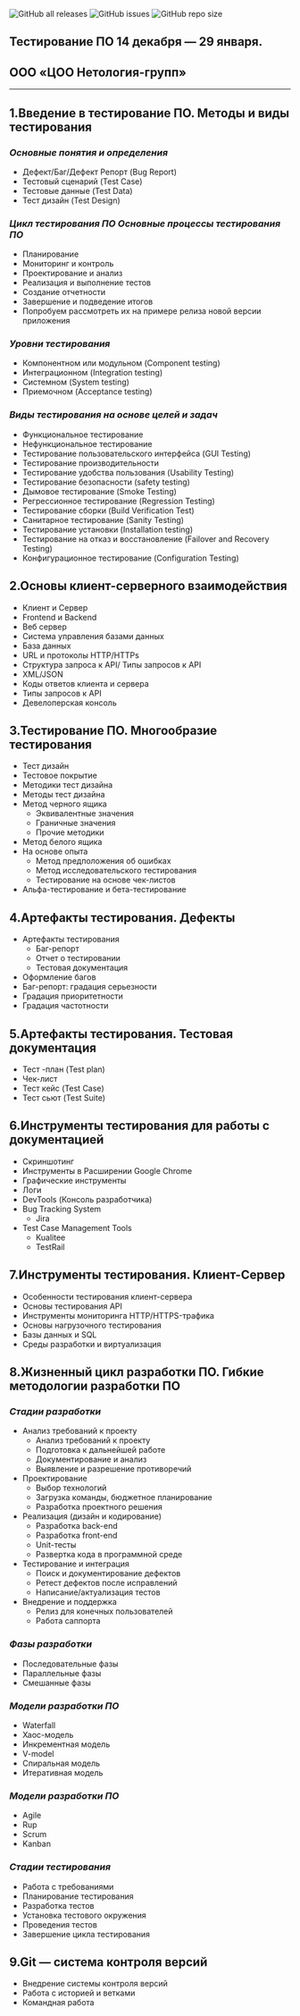![GitHub all releases](https://img.shields.io/github/downloads/radikzoom/Introduction-to-Software-Testing/total)
![GitHub issues](https://img.shields.io/github/issues/radikzoom/Introduction-to-Software-Testing)
![GitHub repo size](https://img.shields.io/github/repo-size/radikzoom/Introduction-to-Software-Testing)

## Тестирование ПО 14 декабря — 29 января. 
## ООО «ЦОО Нетология-групп»

***

## 1.Введение в тестирование ПО. Методы и виды тестирования

<test>
  
### _Основные понятия и определения_
* Дефект/Баг/Дефект Репорт (Bug Report)
* Тестовый сценарий (Test Case)
* Тестовые данные (Test Data)
* Тест дизайн (Test Design)

### _Цикл тестирования ПО Основные процессы тестирования ПО_
*	Планирование
*	Мониторинг и контроль
*	Проектирование и анализ
*	Реализация и выполнение тестов
*	Создание отчетности
*	Завершение и подведение итогов
*	Попробуем рассмотреть их на примере релиза новой версии приложения

### _Уровни тестирования_
* Компонентном или модульном (Component testing)
* Интеграционном (Integration testing)
* Системном (System testing)
* Приемочном (Acceptance testing)

### _Виды тестирования на основе целей и задач_
* Функциональное тестирование
* Нефункциональное тестирование
* Тестирование пользовательского интерфейса (GUI Testing)
* Тестирование производительности
* Тестирование удобства пользования (Usability Testing)
* Тестирование безопасности (safety testing)
* Дымовое тестирование (Smoke Testing)
* Регрессионное тестирование (Regression Testing)
* Тестирование сборки (Build Verification Test)
* Санитарное тестирование (Sanity Testing)
* Тестирование установки (Installation testing)
* Тестирование на отказ и восстановление (Failover and Recovery Testing)
* Конфигурационное тестирование (Configuration Testing)

## 2.Основы клиент-серверного взаимодействия
* Клиент и Сервер
* Frontend и Backend
* Веб сервер
* Система управления базами данных
* База данных
* URL и протоколы HTTP/HTTPs
* Структура запроса к API/ Типы запросов к API
* XML/JSON 
* Коды ответов клиента и сервера
* Типы запросов к API
* Девелоперская консоль

## 3.Тестирование ПО. Многообразие тестирования
* Тест дизайн
* Тестовое покрытие
* Методики тест дизайна
* Методы тест дизайна
* Метод черного ящика
  - Эквивалентные значения
  - Граничные значения
  - Прочие методики
* Метод белого ящика
* На основе опыта
  - Метод предположения об ошибках
  - Метод исследовательского тестирования
  - Тестирование на основе чек-листов
* Альфа-тестирование и бета-тестирование

## 4.Артефакты тестирования. Дефекты
* Артефакты тестирования
  - Баг-репорт
  - Отчет о тестировании
  - Тестовая документация
* Оформление багов
* Баг-репорт: градация серьезности
* Градация приоритетности
* Градация частотности

## 5.Артефакты тестирования. Тестовая документация
* Тест -план (Test plan)
* Чек-лист
* Тест кейс (Test Case)
* Тест сьют (Test Suite)

## 6.Инструменты тестирования для работы с документацией
* Скриншотинг
* Инструменты в Расширении Google Chrome
* Графические инструменты
* Логи
* DevTools (Консоль разработчика)
* Bug Tracking System
  - Jira
* Test Case Management Tools
  - Kualitee
  - TestRail

## 7.Инструменты тестирования. Клиент-Сервер
* Особенности тестирования клиент-сервера
* Основы тестирования API
* Инструменты мониторинга HTTP/HTTPS-трафика
* Основы нагрузочного тестирования
* Базы данных и SQL
* Среды разработки и виртуализация

## 8.Жизненный цикл разработки ПО. Гибкие методологии разработки ПО

### _Стадии разработки_
* Анализ требований к проекту
  - Анализ требований к проекту
  - Подготовка к дальнейшей работе
  - Документирование и анализ
  - Выявление и разрешение противоречий
* Проектирование
  - Выбор технологий
  - Загрузка команды, бюджетное планирование
  - Разработка проектного решения
* Реализация (дизайн и кодирование)
  - Разработка back-end
  - Разработка front-end
  - Unit-тесты
  - Развертка кода в программной среде
* Тестирование и интеграция
  - Поиск и документирование дефектов
  - Ретест дефектов после исправлений
  - Написание/актуализация тестов
* Внедрение и поддержка
  - Релиз для конечных пользователей
  - Работа саппорта

### _Фазы разработки_
* Последовательные фазы
* Параллельные фазы
* Смешанные фазы

### _Модели разработки ПО_
* Waterfall
* Хаос-модель
* Инкрементная модель
* V-model
* Спиральная модель
* Итеративная модель

### _Модели разработки ПО_
* Agile
* Rup
* Scrum
* Kanban

### _Стадии тестирования_
* Работа с требованиями
* Планирование тестирования
* Разработка тестов
* Установка тестового окружения
* Проведения тестов
* Завершение цикла тестирования


## 9.Git — система контроля версий
* Внедрение системы контроля версий
* Работа с историей и ветками
* Командная работа

